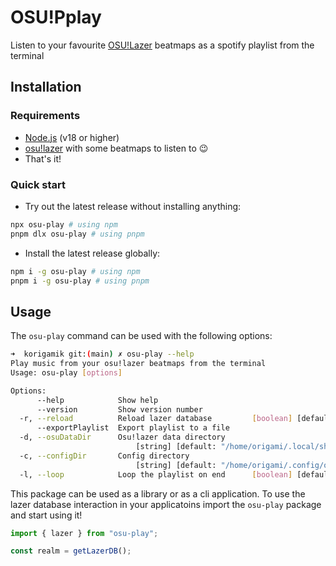 # OSU!Pplay

Listen to your favourite [OSU!Lazer](https://lazer.ppy.sh) beatmaps as a spotify playlist from the terminal

## Installation

### Requirements

- [Node.js](https://nodejs.org/en/) (v18 or higher)
- [osu!lazer](https://lazer.ppy.sh/home/download) with some beatmaps to listen to 😉
- That's it!

### Quick start

- Try out the latest release without installing anything:

```sh
npx osu-play # using npm
pnpm dlx osu-play # using pnpm
```

- Install the latest release globally:

```sh
npm i -g osu-play # using npm
pnpm i -g osu-play # using pnpm
```

## Usage

The `osu-play` command can be used with the following options:
```sh
➜  korigamik git:(main) ✗ osu-play --help
Play music from your osu!lazer beatmaps from the terminal
Usage: osu-play [options]

Options:
      --help            Show help                                      [boolean]
      --version         Show version number                            [boolean]
  -r, --reload          Reload lazer database         [boolean] [default: false]
      --exportPlaylist  Export playlist to a file                       [string]
  -d, --osuDataDir      Osu!lazer data directory
                            [string] [default: "/home/origami/.local/share/osu"]
  -c, --configDir       Config directory
                            [string] [default: "/home/origami/.config/osu-play"]
  -l, --loop            Loop the playlist on end      [boolean] [default: false]
```

This package can be used as a library or as a cli application. To use the lazer
database interaction in your applicatoins import the `osu-play` package and
start using it!

```ts
import { lazer } from "osu-play";

const realm = getLazerDB();
```

